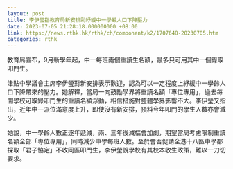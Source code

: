 ```yaml
---
layout: post
title: 李伊瑩指教育局新安排助紓緩中一學齡人口下降壓力
date: 2023-07-05 21:28:18.000000000 +08:00
link: https://news.rthk.hk/rthk/ch/component/k2/1707648-20230705.htm
categories: rthk
---
```


教育局宣布，9月新學年起，中一每班兩個重讀生名額，最多只可用其中一個錄取叩門生。

津貼中學議會主席李伊瑩對新安排表示歡迎，認為可以一定程度上紓緩中一學齡人口下降帶來的壓力。她解釋，當局一向鼓勵學界將重讀名額「專位專用」，過去每間學校可取錄叩門生的重讀名額浮動，相信措施對整體學界影響不大。李伊瑩又指出，近年中一派位滿意度上升，即使沒有新安排，預料今年叩門的學生人數亦會減少。

她說，中一學齡人數正逐年遞減，兩、三年後減幅會加劇，期望當局考慮限制重讀名額全部「專位專用」，同時減少中學每班人數。至於會否促請全港十八區中學都採取「君子協定」不收同區叩門生，李伊瑩說學校有其校本收生政策，難以一刀切要求。
